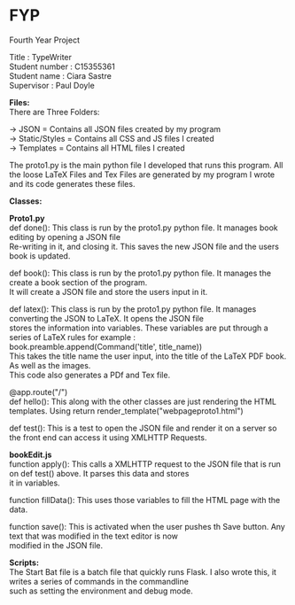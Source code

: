 # FYP
Fourth Year Project </br>

Title : TypeWriter </br>
Student number : C15355361 </br>
Student name : Ciara Sastre </br>
Supervisor : Paul Doyle </br>

**Files:** </br>
There are Three Folders: </br>

-> JSON = Contains all JSON files created by my program </br>
-> Static/Styles = Contains all CSS and JS files I created </br>
-> Templates = Contains all HTML files I created </br>

The proto1.py is the main python file I developed that runs this program.
All the loose LaTeX Files and Tex Files are generated by my program I wrote and its code generates these files.



**Classes:** </br>

**Proto1.py**</br>
def done(): This class is run by the proto1.py python file. It manages book editing by opening a JSON file</br>
            Re-writing in it, and closing it. This saves the new JSON file and the users book is updated.</br>
            
def book(): This class is run by the proto1.py python file. It manages the create a book section of the program.</br>
            It will create a JSON file and store the users input in it.</br>
            
def latex(): This class is run by the proto1.py python file. It manages converting the JSON to LaTeX. It opens the JSON file</br>
            stores the information into variables. These variables are put through a series of LaTeX rules for example :</br>
            book.preamble.append(Command('title', title_name))</br>
            This takes the title name the user input, into the title of the LaTeX PDF book. As well as the images.</br>
            This code also generates a PDf and Tex file.</br>
	    
@app.route("/")</br>
def hello(): This along with the other classes are just rendering the HTML templates. Using return render_template("webpageproto1.html")</br>
	
def test(): This is a test to open the JSON file and render it on a server so the front end can access it using XMLHTTP Requests.</br>
	
**bookEdit.js**</br>
function apply(): This calls a XMLHTTP request to the JSON file that is run on def test() above. It parses this data and stores</br>
                  it in variables.</br>

function fillData(): This uses those variables to fill the HTML page with the data.</br>

function save(): This is activated when the user pushes th Save button. Any text that was modified in the text editor is now</br>
                  modified in the JSON file.</br>


**Scripts:** </br>
The Start Bat file is a batch file that quickly runs Flask. I also wrote this, it writes a series of commands in the commandline</br>
such as setting the environment and debug mode.</br>
